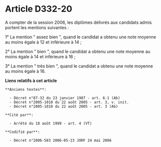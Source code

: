 # Article D332-20

A compter de la session 2006, les diplômes délivrés aux candidats admis portent les mentions suivantes :

1° La mention " assez bien ", quand le candidat a obtenu une note moyenne au moins égale à 12 et inférieure à 14 ;

2° La mention " bien ", quand le candidat a obtenu une note moyenne au moins égale à 14 et inférieure à 16 ;

3° La mention " très bien ", quand le candidat a obtenu une note moyenne au moins égale à 16.

**Liens relatifs à cet article**

	**Anciens textes**:

	  - Décret n°87-32 du 23 janvier 1987 - art. 6-1 (Ab)
	  - Décret n°2005-1010 du 22 août 2005 - art. 3, v. init.
	  - Décret n°2005-1010 du 22 août 2005 - art. 3 (Ab)

	**Cité par**:

	  - Arrêté du 18 août 1999 - art. 4 (VT)

	**Codifié par**:

	  - Décret n°2006-583 2006-05-23 JORF 24 mai 2006
